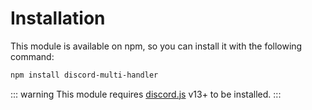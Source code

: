 # Installation
This module is available on npm, so you can install it with the following command:
```bash
npm install discord-multi-handler
```

::: warning
This module requires [discord.js](https://www.npmjs.com/package/discord.js) v13+ to be installed.
:::